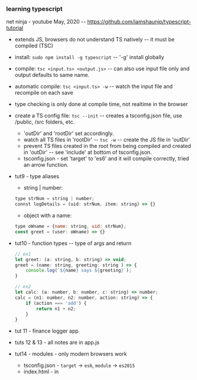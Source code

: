 ### learning typescript
net ninja - youtube May, 2020 -- https://github.com/iamshaunjp/typescript-tutorial
* extends JS, browsers do not understand TS natively -- it must be compiled (TSC)
* install: `sudo npm install -g typescript` -- '-g' install globally
* compile: `tsc <input.ts> <output.js>`  -- can also use input file only and output defaults to same name.
* automatic compile: `tsc <input.ts> -w` -- watch the input file and recompile on each save
* type checking is only done at compile time, not realtime in the browser
* create a TS config file: `tsc --init` -- creates a tsconfig.json file, use /public, /src folders, etc.
    * 'outDir' and 'rootDir' set accordingly.
    * watch all TS files in 'rootDir' -- `tsc -w` -- create the JS file in 'outDir'
    * prevent TS files created in the root from being compiled and created in 'outDir' -- see 'include' at bottom of tsconfig.json.
    * tsconfig.json - set 'target' to 'es6' and it will compile correctly, tried an arrow function.
* tut9 - type aliases
    * string | number:
    ```javascript
    type strNum = string | number;
    connst logDetails = (uid: strNum, item: string) => {}
    ```
    * object with a name:
    ```javascript
    type oWname = {name: string, uid: strNum};
    const greet = (user: oWname) => {}
    ```
* tut10 - function types -- type of args and return
    ```javascript
    // ex1
    let greet: (a: string, b: string) => void;
    greet = (name: string, greeting: string ) => {
        console.log(`${name} says ${greeting}`);
    }

    // ex2
    let calc: (a: number, b: number, c: string) => number;
    calc = (n1: number, n2: number, action: string) => {
        if (action === 'add') {
            return n1 + n2;
        }
    }

    ```

* tut 11 - finance logger app
* tuts 12 & 13 - all notes are in app.js
* tut14 - modules - only modern browsers work
    * tsconfig.json - `target` -> `es6`, `module` -> `es2015`
    * index.html - in <script> add `type="module"`
    * created `/src/classes/invoices.ts` - move the Invoices class to invoices.ts.
    * could use webpack - bundles multiple 'modules'/JS files into one file
* tut15 - interfaces
* tut16 - interfaces with classes, created /src/interfaces/HasFormatter.ts - imported into Invoices.ts
* tut17 - render class to send the output to container
* tut18 - generics - see sandbox.ts, also reconnected to index.html to see console.log
 




